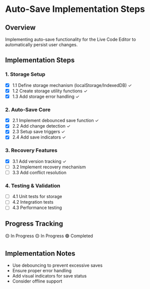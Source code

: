 # Auto-Save Implementation Steps

## Overview
Implementing auto-save functionality for the Live Code Editor to automatically persist user changes.

## Implementation Steps

### 1. Storage Setup
- [x] 1.1 Define storage mechanism (localStorage/IndexedDB) ✓
- [x] 1.2 Create storage utility functions ✓
- [x] 1.3 Add storage error handling ✓

### 2. Auto-Save Core
- [x] 2.1 Implement debounced save function ✓
- [x] 2.2 Add change detection ✓
- [x] 2.3 Setup save triggers ✓
- [x] 2.4 Add save indicators ✓

### 3. Recovery Features
- [x] 3.1 Add version tracking ✓
- [ ] 3.2 Implement recovery mechanism
- [ ] 3.3 Add conflict resolution

### 4. Testing & Validation
- [ ] 4.1 Unit tests for storage
- [ ] 4.2 Integration tests
- [ ] 4.3 Performance testing

## Progress Tracking
🟡 In Progress
🟡 In Progress
🟢 Completed

## Implementation Notes
- Use debouncing to prevent excessive saves
- Ensure proper error handling
- Add visual indicators for save status
- Consider offline support
